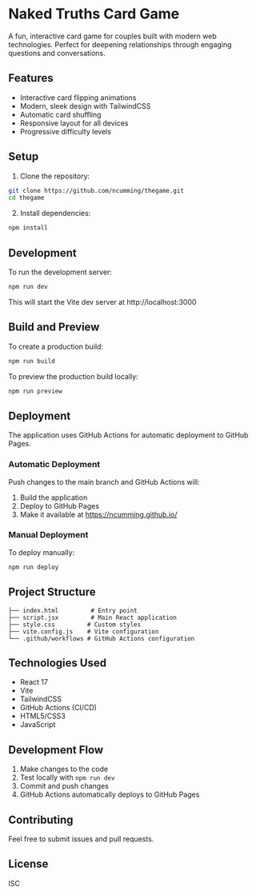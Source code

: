 # Naked Truths Card Game

A fun, interactive card game for couples built with modern web technologies. Perfect for deepening relationships through engaging questions and conversations.

## Features
- Interactive card flipping animations
- Modern, sleek design with TailwindCSS
- Automatic card shuffling
- Responsive layout for all devices
- Progressive difficulty levels

## Setup
1. Clone the repository:
```bash
git clone https://github.com/ncumming/thegame.git
cd thegame
```

2. Install dependencies:
```bash
npm install
```

## Development
To run the development server:
```bash
npm run dev
```
This will start the Vite dev server at http://localhost:3000

## Build and Preview
To create a production build:
```bash
npm run build
```

To preview the production build locally:
```bash
npm run preview
```

## Deployment
The application uses GitHub Actions for automatic deployment to GitHub Pages.

### Automatic Deployment
Push changes to the main branch and GitHub Actions will:
1. Build the application
2. Deploy to GitHub Pages
3. Make it available at https://ncumming.github.io/

### Manual Deployment
To deploy manually:
```bash
npm run deploy
```

## Project Structure
```
├── index.html         # Entry point
├── script.jsx         # Main React application
├── style.css         # Custom styles
├── vite.config.js    # Vite configuration
└── .github/workflows # GitHub Actions configuration
```

## Technologies Used
- React 17
- Vite
- TailwindCSS
- GitHub Actions (CI/CD)
- HTML5/CSS3
- JavaScript

## Development Flow
1. Make changes to the code
2. Test locally with `npm run dev`
3. Commit and push changes
4. GitHub Actions automatically deploys to GitHub Pages

## Contributing
Feel free to submit issues and pull requests.

## License
ISC 